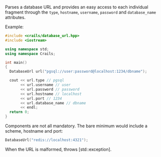 Parses a database URL and provides an easy access to each individual fragment through the `type`, `hostname`, `username`, `password` and `database_name` attributes.

Example:
```c++
#include <crails/database_url.hpp>
#include <iostream>

using namespace std;
using namespace Crails;

int main()
{
  DatabaseUrl url("pgsql://user:password@localhost:1234/dbname");

  cout << url.type // pgsql
       << url.username // user
       << url.password // password
       << url.hostname // localhost
       << url.port // 1234
       << url.database_name // dbname
       << endl;
  return 0;
}
```

Components are not all mandatory. The bare minimum would include a scheme, hostname and port:

```c++
DatabaseUrl("redis://localhost:4321");
```

When the URL is malformed, throws [std::exception].
